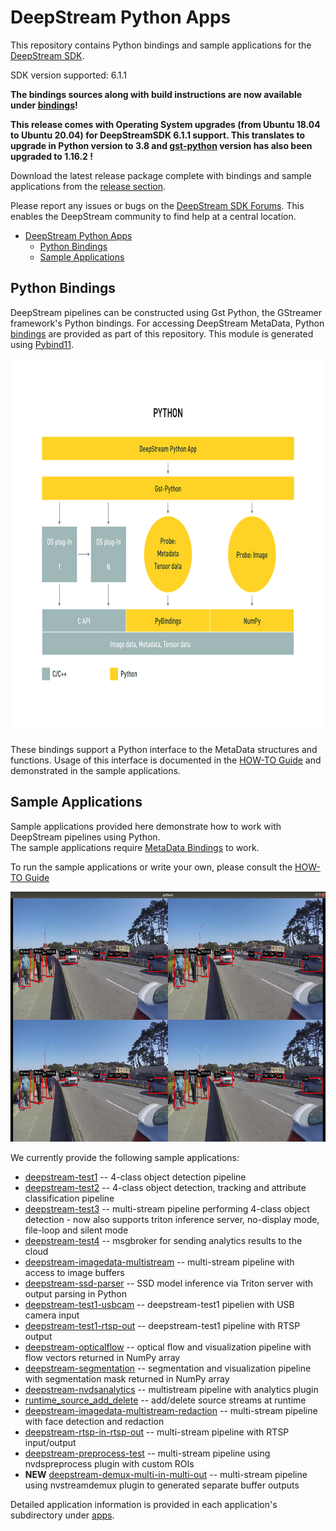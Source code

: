 # DeepStream Python Apps

This repository contains Python bindings and sample applications for the [DeepStream SDK](https://developer.nvidia.com/deepstream-sdk).  

SDK version supported: 6.1.1

<b>The bindings sources along with build instructions are now available under [bindings](bindings)!  </b>

<b>This release comes with Operating System upgrades (from Ubuntu 18.04 to Ubuntu 20.04) for DeepStreamSDK 6.1.1 support. This translates to upgrade in Python version to 3.8 and [gst-python](3rdparty/gst-python/) version has also been upgraded to 1.16.2 !</b>

Download the latest release package complete with bindings and sample applications from the [release section](../../releases).  

Please report any issues or bugs on the [DeepStream SDK Forums](https://devtalk.nvidia.com/default/board/209). This enables the DeepStream community to find help at a central location.

- [DeepStream Python Apps](#deepstream-python-apps)
  - [Python Bindings](#python-bindings)
  - [Sample Applications](#sample-applications)

<a name="metadata_bindings"></a>
## Python Bindings

DeepStream pipelines can be constructed using Gst Python, the GStreamer framework's Python bindings. For accessing DeepStream MetaData, 
Python [bindings](bindings) are provided as part of this repository. This module is generated using [Pybind11](https://github.com/pybind/pybind11).

<p align="center">
<img src=".python-app-pipeline.png" alt="bindings pipeline" height="600px"/>
</p>

These bindings support a Python interface to the MetaData structures and functions. Usage of this interface is documented in the [HOW-TO Guide](HOWTO.md) and demonstrated in the sample applications.  

<a name="sample_applications"></a>
## Sample Applications

Sample applications provided here demonstrate how to work with DeepStream pipelines using Python.  
The sample applications require [MetaData Bindings](#metadata_bindings) to work.  

To run the sample applications or write your own, please consult the [HOW-TO Guide](HOWTO.md)  

<p align="center">
<img src=".test3-app.png" alt="deepstream python app screenshot" height="400px"/>
</p>

We currently provide the following sample applications:
* [deepstream-test1](apps/deepstream-test1) -- 4-class object detection pipeline
* [deepstream-test2](apps/deepstream-test2) -- 4-class object detection, tracking and attribute classification pipeline
* [deepstream-test3](apps/deepstream-test3) -- multi-stream pipeline performing 4-class object detection - now also supports triton inference server, no-display mode, file-loop and silent mode
* [deepstream-test4](apps/deepstream-test4) -- msgbroker for sending analytics results to the cloud
* [deepstream-imagedata-multistream](apps/deepstream-imagedata-multistream) -- multi-stream pipeline with access to image buffers
* [deepstream-ssd-parser](apps/deepstream-ssd-parser) -- SSD model inference via Triton server with output parsing in Python
* [deepstream-test1-usbcam](apps/deepstream-test1-usbcam) -- deepstream-test1 pipelien with USB camera input
* [deepstream-test1-rtsp-out](apps/deepstream-test1-rtsp-out) -- deepstream-test1 pipeline with RTSP output
* [deepstream-opticalflow](apps/deepstream-opticalflow) -- optical flow and visualization pipeline with flow vectors returned in NumPy array
* [deepstream-segmentation](apps/deepstream-segmentation) -- segmentation and visualization pipeline with segmentation mask returned in NumPy array
* [deepstream-nvdsanalytics](apps/deepstream-nvdsanalytics) -- multistream pipeline with analytics plugin
* [runtime_source_add_delete](apps/runtime_source_add_delete) -- add/delete source streams at runtime
* [deepstream-imagedata-multistream-redaction](apps/deepstream-imagedata-multistream-redaction) -- multi-stream pipeline with face detection and redaction
* [deepstream-rtsp-in-rtsp-out](apps/deepstream-rtsp-in-rtsp-out) -- multi-stream pipeline with RTSP input/output
* [deepstream-preprocess-test](apps/deepstream-preprocess-test) -- multi-stream pipeline using nvdspreprocess plugin with custom ROIs
* <b>NEW</b> [deepstream-demux-multi-in-multi-out](apps/deepstream-demux-multi-in-multi-out) -- multi-stream pipeline using nvstreamdemux plugin to generated separate buffer outputs


Detailed application information is provided in each application's subdirectory under [apps](apps).  


